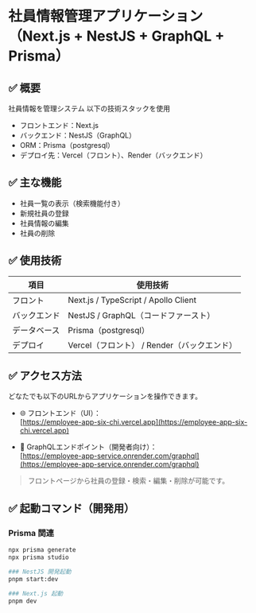 # 社員情報管理アプリケーション（Next.js + NestJS + GraphQL + Prisma）

## ✅ 概要
社員情報を管理システム
以下の技術スタックを使用

- フロントエンド：Next.js
- バックエンド：NestJS（GraphQL）
- ORM：Prisma（postgresql）
- デプロイ先：Vercel（フロント）、Render（バックエンド）

## ✅ 主な機能
- 社員一覧の表示（検索機能付き）
- 新規社員の登録
- 社員情報の編集
- 社員の削除

## ✅ 使用技術

| 項目 | 使用技術 |
|------|------------|
| フロント | Next.js / TypeScript / Apollo Client |
| バックエンド | NestJS / GraphQL（コードファースト） |
| データベース | Prisma（postgresql） |
| デプロイ | Vercel（フロント） / Render（バックエンド） |

## ✅ アクセス方法
どなたでも以下のURLからアプリケーションを操作できます。

- 🌐 フロントエンド（UI）：  
  [https://employee-app-six-chi.vercel.app](https://employee-app-six-chi.vercel.app)

- 🔧 GraphQLエンドポイント（開発者向け）：  
  [https://employee-app-service.onrender.com/graphql](https://employee-app-service.onrender.com/graphql)

> フロントページから社員の登録・検索・編集・削除が可能です。

## ✅ 起動コマンド（開発用）

### Prisma 関連
```bash
npx prisma generate
npx prisma studio

### NestJS 開発起動
pnpm start:dev

### Next.js 起動
pnpm dev